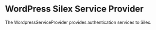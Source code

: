 WordPress Silex Service Provider
================================

The WordpressServiceProvider provides authentication services to Silex.
